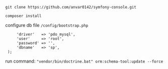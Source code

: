 `git clone https://github.com/anvar0142/symfony-console.git`

`composer install`

configure db file `/config/bootstrap.php`

```$dbParams = array(
     'driver'   => 'pdo_mysql',
     'user'     => 'root',
     'password' => '',
     'dbname'   => 'sp',
 );
```
run command:
`"vendor/bin/doctrine.bat" orm:schema-tool:update --force`


